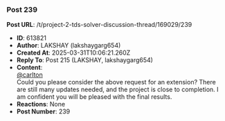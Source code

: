 ### Post 239
**Post URL**: /t/project-2-tds-solver-discussion-thread/169029/239
- **ID**: 613821
- **Author**: LAKSHAY (lakshaygarg654)
- **Created At**: 2025-03-31T10:06:21.260Z
- **Reply To**: Post 215 (LAKSHAY, lakshaygarg654)
- **Content**:  
  <a class="mention" href="/u/carlton">@carlton</a><br>
Could you please consider the above request for an extension? There are still many updates needed, and the project is close to completion. I am confident you will be pleased with the final results.
- **Reactions**: None
- **Post Number**: 239

